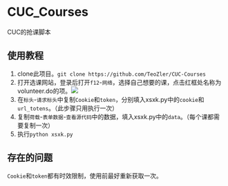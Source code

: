 # CUC_Courses

CUC的抢课脚本

## 使用教程

1. clone此项目。`git clone https://github.com/TeoZler/CUC-Courses`
2. 打开选课网站，登录后打开`f12`-`网络`，选择自己想要的课，点击红框处名称为volunteer.do的项。![](https://s2.loli.net/2022/06/30/nCGk5483IuKd2QB.png)
3. 在`标头`-`请求标头`中复制`Cookie`和`token`，分别填入xsxk.py中的`cookie`和`url_totens`。（此步骤只用执行一次）
4. 复制`荷载`-`表单数据`-`查看源代码`中的数据，填入xsxk.py中的`data`。（每个课都需要复制一次）
5. 执行`python xsxk.py`

## 存在的问题

`Cookie`和`token`都有时效限制，使用前最好重新获取一次。
